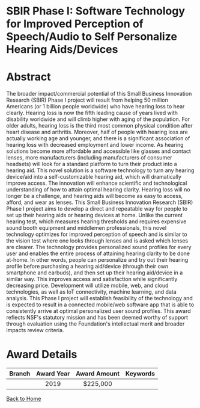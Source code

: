 
SBIR Phase I: Software Technology for Improved Perception of Speech/Audio to Self Personalize Hearing Aids/Devices
==================================================================================================================

# Abstract


The broader impact/commercial potential of this Small Business Innovation Research (SBIR) Phase I project will result from helping 50 million Americans (or 1 billion people worldwide) who have hearing loss to hear clearly. Hearing loss is now the fifth leading cause of years lived with disability worldwide and will climb higher with aging of the population. For older adults, hearing loss is the third most common physical condition after heart disease and arthritis. Moreover, half of people with hearing loss are actually working age and younger, and there is a significant association of hearing loss with decreased employment and lower income. As hearing solutions become more affordable and accessible like glasses and contact lenses, more manufacturers (including manufacturers of consumer headsets) will look for a standard platform to turn their product into a hearing aid. This novel solution is a software technology to turn any hearing device/aid into a self-customizable hearing aid, which will dramatically improve access. The innovation will enhance scientific and technological understanding of how to attain optimal hearing clarity. Hearing loss will no longer be a challenge, and hearing aids will become as easy to access, afford, and wear as lenses. This Small Business Innovation Research (SBIR) Phase I project aims to develop a direct and repeatable way for people to set up their hearing aids or hearing devices at home. Unlike the current hearing test, which measures hearing thresholds and requires expensive sound booth equipment and middlemen professionals, this novel technology optimizes for improved perception of speech and is similar to the vision test where one looks through lenses and is asked which lenses are clearer. The technology provides personalized sound profiles for every user and enables the entire process of attaining hearing clarity to be done at-home. In other words, people can personalize and try out their hearing profile before purchasing a hearing aid/device (through their own smartphone and earbuds), and then set up their hearing aid/device in a similar way. This improves access and satisfaction while significantly decreasing price. Development will utilize mobile, web, and cloud technologies, as well as IoT connectivity, machine learning, and data analysis. This Phase I project will establish feasibility of the technology and is expected to result in a connected mobile/web software app that is able to consistently arrive at optimal personalized user sound profiles. This award reflects NSF's statutory mission and has been deemed worthy of support through evaluation using the Foundation's intellectual merit and broader impacts review criteria.  

# Award Details

|Branch|Award Year|Award Amount|Keywords|
| :---: | :---: | :---: | :---: |
||2019|$225,000||
  
  


[Back to Home](https://github.com/chrischow/dod_sbir_awards#481)